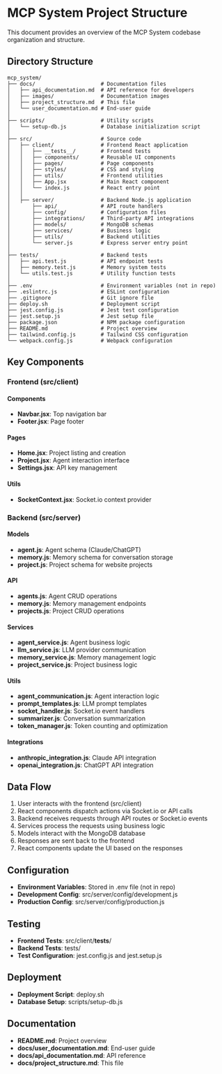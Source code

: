 # MCP System Project Structure

This document provides an overview of the MCP System codebase organization and structure.

## Directory Structure

```
mcp_system/
├── docs/                     # Documentation files
│   ├── api_documentation.md  # API reference for developers
│   ├── images/               # Documentation images
│   ├── project_structure.md  # This file
│   └── user_documentation.md # End-user guide
│
├── scripts/                  # Utility scripts
│   └── setup-db.js           # Database initialization script
│
├── src/                      # Source code
│   ├── client/               # Frontend React application
│   │   ├── __tests__/        # Frontend tests
│   │   ├── components/       # Reusable UI components
│   │   ├── pages/            # Page components
│   │   ├── styles/           # CSS and styling
│   │   ├── utils/            # Frontend utilities
│   │   ├── App.jsx           # Main React component
│   │   └── index.js          # React entry point
│   │
│   ├── server/               # Backend Node.js application
│       ├── api/              # API route handlers
│       ├── config/           # Configuration files
│       ├── integrations/     # Third-party API integrations
│       ├── models/           # MongoDB schemas
│       ├── services/         # Business logic
│       ├── utils/            # Backend utilities
│       └── server.js         # Express server entry point
│
├── tests/                    # Backend tests
│   ├── api.test.js           # API endpoint tests
│   ├── memory.test.js        # Memory system tests
│   └── utils.test.js         # Utility function tests
│
├── .env                      # Environment variables (not in repo)
├── .eslintrc.js              # ESLint configuration
├── .gitignore                # Git ignore file
├── deploy.sh                 # Deployment script
├── jest.config.js            # Jest test configuration
├── jest.setup.js             # Jest setup file
├── package.json              # NPM package configuration
├── README.md                 # Project overview
├── tailwind.config.js        # Tailwind CSS configuration
└── webpack.config.js         # Webpack configuration
```

## Key Components

### Frontend (src/client)

#### Components

- **Navbar.jsx**: Top navigation bar
- **Footer.jsx**: Page footer

#### Pages

- **Home.jsx**: Project listing and creation
- **Project.jsx**: Agent interaction interface
- **Settings.jsx**: API key management

#### Utils

- **SocketContext.jsx**: Socket.io context provider

### Backend (src/server)

#### Models

- **agent.js**: Agent schema (Claude/ChatGPT)
- **memory.js**: Memory schema for conversation storage
- **project.js**: Project schema for website projects

#### API

- **agents.js**: Agent CRUD operations
- **memory.js**: Memory management endpoints
- **projects.js**: Project CRUD operations

#### Services

- **agent_service.js**: Agent business logic
- **llm_service.js**: LLM provider communication
- **memory_service.js**: Memory management logic
- **project_service.js**: Project business logic

#### Utils

- **agent_communication.js**: Agent interaction logic
- **prompt_templates.js**: LLM prompt templates
- **socket_handler.js**: Socket.io event handlers
- **summarizer.js**: Conversation summarization
- **token_manager.js**: Token counting and optimization

#### Integrations

- **anthropic_integration.js**: Claude API integration
- **openai_integration.js**: ChatGPT API integration

## Data Flow

1. User interacts with the frontend (src/client)
2. React components dispatch actions via Socket.io or API calls
3. Backend receives requests through API routes or Socket.io events
4. Services process the requests using business logic
5. Models interact with the MongoDB database
6. Responses are sent back to the frontend
7. React components update the UI based on the responses

## Configuration

- **Environment Variables**: Stored in .env file (not in repo)
- **Development Config**: src/server/config/development.js
- **Production Config**: src/server/config/production.js

## Testing

- **Frontend Tests**: src/client/__tests__/
- **Backend Tests**: tests/
- **Test Configuration**: jest.config.js and jest.setup.js

## Deployment

- **Deployment Script**: deploy.sh
- **Database Setup**: scripts/setup-db.js

## Documentation

- **README.md**: Project overview
- **docs/user_documentation.md**: End-user guide
- **docs/api_documentation.md**: API reference
- **docs/project_structure.md**: This file
